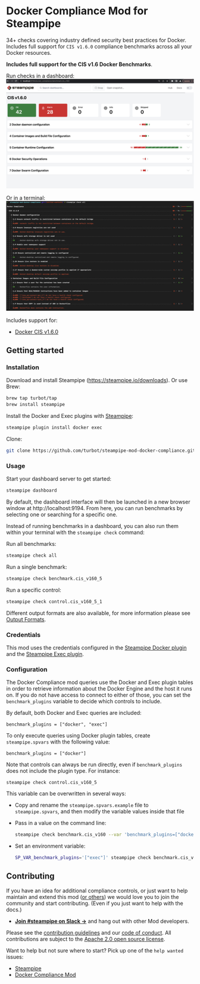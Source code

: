 # Docker Compliance Mod for Steampipe

34+ checks covering industry defined security best practices for Docker. Includes full support for `CIS v1.6.0` compliance benchmarks across all your Docker resources.

**Includes full support for the CIS v1.6 Docker Benchmarks**.

Run checks in a dashboard:
![image](https://raw.githubusercontent.com/turbot/steampipe-mod-docker-compliance/main/docs/docker_cis_v160_dashboard.png)

Or in a terminal:
![image](https://raw.githubusercontent.com/turbot/steampipe-mod-docker-compliance/main/docs/docker_cis_v160_console.png)

Includes support for:

- [Docker CIS v1.6.0](https://hub.steampipe.io/mods/turbot/docker_compliance/controls/benchmark.cis_v160)

## Getting started

### Installation

Download and install Steampipe (https://steampipe.io/downloads). Or use Brew:

```sh
brew tap turbot/tap
brew install steampipe
```

Install the Docker and Exec plugins with [Steampipe](https://steampipe.io):

```sh
steampipe plugin install docker exec
```

Clone:

```sh
git clone https://github.com/turbot/steampipe-mod-docker-compliance.git
```

### Usage

Start your dashboard server to get started:

```sh
steampipe dashboard
```

By default, the dashboard interface will then be launched in a new browser
window at http://localhost:9194. From here, you can run benchmarks by
selecting one or searching for a specific one.

Instead of running benchmarks in a dashboard, you can also run them within your
terminal with the `steampipe check` command:

Run all benchmarks:

```sh
steampipe check all
```

Run a single benchmark:

```sh
steampipe check benchmark.cis_v160_5
```

Run a specific control:

```sh
steampipe check control.cis_v160_5_1
```

Different output formats are also available, for more information please see
[Output Formats](https://steampipe.io/docs/reference/cli/check#output-formats).

### Credentials

This mod uses the credentials configured in the [Steampipe Docker plugin](https://hub.steampipe.io/plugins/turbot/docker) and the [Steampipe Exec plugin](https://hub.steampipe.io/plugins/turbot/exec).

### Configuration

The Docker Compliance mod queries use the Docker and Exec plugin tables in order to retrieve information about the Docker Engine and the host it runs on. If you do not have access to connect to either of those, you can set the `benchmark_plugins` variable to decide which controls to include.

By default, both Docker and Exec queries are included:

```hcl
benchmark_plugins = ["docker", "exec"]
```

To only execute queries using Docker plugin tables, create `steampipe.spvars` with the following value:

```hcl
benchmark_plugins = ["docker"]
```

Note that controls can always be run directly, even if `benchmark_plugins` does not include the plugin type. For instance:

```hcl
steampipe check control.cis_v160_5
```

This variable can be overwritten in several ways:

- Copy and rename the `steampipe.spvars.example` file to `steampipe.spvars`, and then modify the variable values inside that file
- Pass in a value on the command line:

  ```sh
  steampipe check benchmark.cis_v160 --var 'benchmark_plugins=["docker"]'
  ```
- Set an environment variable:

  ```sh
  SP_VAR_benchmark_plugins='["exec"]' steampipe check benchmark.cis_v160
  ```

## Contributing

If you have an idea for additional compliance controls, or just want to help maintain and extend this mod ([or others](https://github.com/topics/steampipe-mod)) we would love you to join the community and start contributing. (Even if you just want to help with the docs.)

- **[Join #steampipe on Slack →](https://turbot.com/community/join)** and hang out with other Mod developers.

Please see the [contribution guidelines](https://github.com/turbot/steampipe/blob/main/CONTRIBUTING.md) and our [code of conduct](https://github.com/turbot/steampipe/blob/main/CODE_OF_CONDUCT.md). All contributions are subject to the [Apache 2.0 open source license](https://github.com/turbot/steampipe-mod-docker-compliance/blob/main/LICENSE).

Want to help but not sure where to start? Pick up one of the `help wanted` issues:

- [Steampipe](https://github.com/turbot/steampipe/labels/help%20wanted)
- [Docker Compliance Mod](https://github.com/turbot/steampipe-mod-docker-compliance/labels/help%20wanted)
